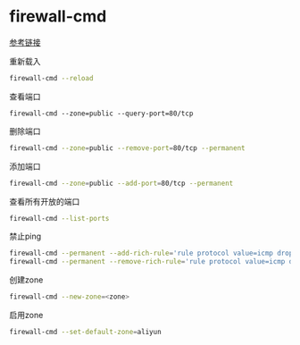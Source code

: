 # firewall-cmd

[参考链接](https://juejin.cn/post/6844904162988130312)

重新载入

```bash
firewall-cmd --reload
```

查看端口

```bsah
firewall-cmd --zone=public --query-port=80/tcp
```

删除端口

```bash
firewall-cmd --zone=public --remove-port=80/tcp --permanent
```

添加端口

```bash
firewall-cmd --zone=public --add-port=80/tcp --permanent
```

查看所有开放的端口

```bash
firewall-cmd --list-ports
```

禁止ping

```bash
firewall-cmd --permanent --add-rich-rule='rule protocol value=icmp drop'
firewall-cmd --permanent --remove-rich-rule='rule protocol value=icmp drop'
```

创建zone

```bash
firewall-cmd --new-zone=<zone>
```

启用zone

```bash
firewall-cmd --set-default-zone=aliyun
```


